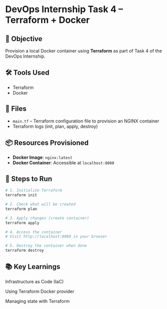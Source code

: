 # DevOps Internship Task 4 – Terraform + Docker

## 🚀 Objective
Provision a local Docker container using **Terraform** as part of Task 4 of the DevOps Internship.

## 🛠 Tools Used
- Terraform
- Docker

## 📁 Files
- `main.tf` – Terraform configuration file to provision an NGINX container
- Terraform logs (init, plan, apply, destroy)

## 📦 Resources Provisioned
- **Docker Image**: `nginx:latest`
- **Docker Container**: Accessible at `localhost:8080`

## 🔧 Steps to Run

```bash
# 1. Initialize Terraform
terraform init

# 2. Check what will be created
terraform plan

# 3. Apply changes (create container)
terraform apply

# 4. Access the container
# Visit http://localhost:8080 in your browser

# 5. Destroy the container when done
terraform destroy
```
## 📚 Key Learnings
Infrastructure as Code (IaC)

Using Terraform Docker provider

Managing state with Terraform
